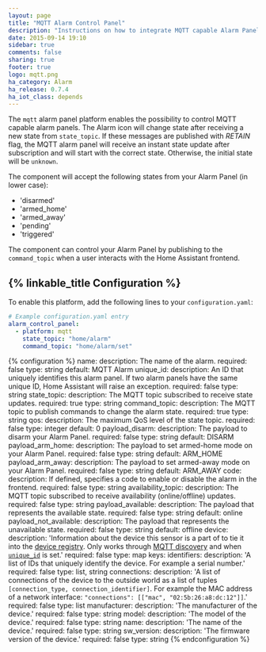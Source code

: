 ```yaml
---
layout: page
title: "MQTT Alarm Control Panel"
description: "Instructions on how to integrate MQTT capable Alarm Panels into Home Assistant."
date: 2015-09-14 19:10
sidebar: true
comments: false
sharing: true
footer: true
logo: mqtt.png
ha_category: Alarm
ha_release: 0.7.4
ha_iot_class: depends
---
```


The `mqtt` alarm panel platform enables the possibility to control MQTT capable alarm panels. The Alarm icon will change state after receiving a new state from `state_topic`. If these messages are published with *RETAIN* flag, the MQTT alarm panel will receive an instant state update after subscription and will start with the correct state. Otherwise, the initial state will be `unknown`.

The component will accept the following states from your Alarm Panel (in lower case):

- 'disarmed'
- 'armed_home'
- 'armed_away'
- 'pending'
- 'triggered'

The component can control your Alarm Panel by publishing to the `command_topic` when a user interacts with the Home Assistant frontend.

## {% linkable_title Configuration %}

To enable this platform, add the following lines to your `configuration.yaml`:

```yaml
# Example configuration.yaml entry
alarm_control_panel:
  - platform: mqtt
    state_topic: "home/alarm"
    command_topic: "home/alarm/set"
```

{% configuration %}
name:
  description: The name of the alarm.
  required: false
  type: string
  default: MQTT Alarm
unique_id:
   description: An ID that uniquely identifies this alarm panel. If two alarm panels have the same unique ID, Home Assistant will raise an exception.
   required: false
   type: string
state_topic:
  description: The MQTT topic subscribed to receive state updates.
  required: true
  type: string
command_topic:
  description: The MQTT topic to publish commands to change the alarm state.
  required: true
  type: string
qos:
  description: The maximum QoS level of the state topic.
  required: false
  type: integer
  default: 0
payload_disarm:
  description: The payload to disarm your Alarm Panel.
  required: false
  type: string
  default: DISARM
payload_arm_home:
  description: The payload to set armed-home mode on your Alarm Panel.
  required: false
  type: string
  default: ARM_HOME
payload_arm_away:
  description: The payload to set armed-away mode on your Alarm Panel.
  required: false
  type: string
  default: ARM_AWAY
code:
  description: If defined, specifies a code to enable or disable the alarm in the frontend.
  required: false
  type: string
availability_topic:
  description: The MQTT topic subscribed to receive availability (online/offline) updates.
  required: false
  type: string
payload_available:
  description: The payload that represents the available state.
  required: false
  type: string
  default: online
payload_not_available:
  description: The payload that represents the unavailable state.
  required: false
  type: string
  default: offline
device:
  description: 'Information about the device this sensor is a part of to tie it into the [device registry](https://developers.home-assistant.io/docs/en/device_registry_index.html). Only works through [MQTT discovery](/docs/mqtt/discovery/) and when [`unique_id`](#unique_id) is set.'
  required: false
  type: map
  keys:
    identifiers:
      description: 'A list of IDs that uniquely identify the device. For example a serial number.'
      required: false
      type: list, string
    connections:
      description: 'A list of connections of the device to the outside world as a list of tuples `[connection_type, connection_identifier]`. For example the MAC address of a network interface: `"connections": [["mac", "02:5b:26:a8:dc:12"]]`.'
      required: false
      type: list
    manufacturer:
      description: 'The manufacturer of the device.'
      required: false
      type: string
    model:
      description: 'The model of the device.'
      required: false
      type: string
    name:
      description: 'The name of the device.'
      required: false
      type: string
    sw_version:
      description: 'The firmware version of the device.'
      required: false
      type: string
{% endconfiguration %}
